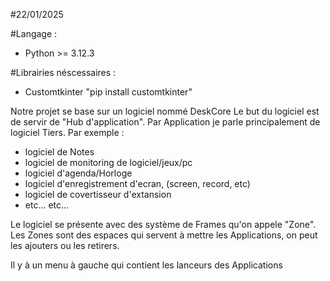 #22/01/2025

#Langage :
- Python >= 3.12.3

#Librairies néscessaires :
- Customtkinter   "pip install customtkinter"


Notre projet se base sur un logiciel nommé DeskCore
Le but du logiciel est de servir de "Hub d'application". Par Application je parle principalement de logiciel Tiers.
Par exemple : 
- logiciel de Notes
- logiciel de monitoring de logiciel/jeux/pc
- logiciel d'agenda/Horloge
- logiciel d'enregistrement d'ecran, (screen, record, etc)
- logiciel de covertisseur d'extansion
- etc... etc...

Le logiciel se présente avec des système de Frames qu'on appele "Zone".
Les Zones sont des espaces qui servent à mettre les Applications, on peut les ajouters ou les retirers.

Il y à un menu à gauche qui contient les lanceurs des Applications
